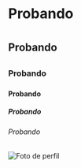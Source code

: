 # Probando <h1>
## Probando <h2>
### Probando <h3>
#### Probando <h4>
##### Probando <h5>
###### Probando <h6>

![Foto de perfil](https://i.imgur.com/HNrCdw7.jpeg)

